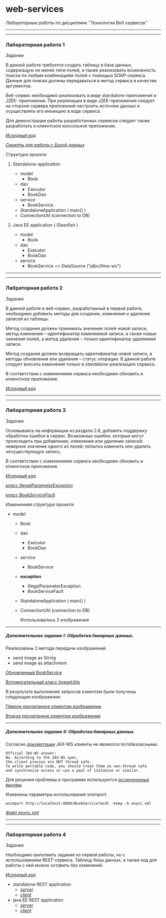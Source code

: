 # web-services

*Лабораторные работы по дисциплине "Технологии Веб сервисов"*

---
---

### Лабораторная работа 1

*Задание*

В данной работе требуется создать таблицу в базе данных, содержащую не менее пяти полей, а также реализовать возможность
поиска по любым комбинациям полей с помощью SOAP-сервиса. Данные для поиска должны передаваться в метод сервиса в
качестве аргументов.

Веб-сервис необходимо реализовать в виде standalone-приложения и J2EE- приложения. При реализации в виде J2EE-приложения
следует на стороне сервера приложений настроить источник данных и осуществлять его инъекцию в коде сервиса.

Для демонстрации работы разработанных сервисов следует также разработать и клиентское консольное приложение.

[*Исходный код*](https://github.com/AnastasiyaSmirnova/web-services/tree/laboratory-work-1)

[*Скрипты для работы с Базой данных*](https://github.com/AnastasiyaSmirnova/web-services/tree/laboratory-work-1/sql)

*Структура проекта*

1. Standalone-application
    * model
        * Book
    * dao
        * *Executor*
        * BookDao
    * service
        * BookService
    * StandaloneApplication ( main() )
    * ConnectionUtil (connection to DB)


2. Java EE application ( Glassfish )
    * model
        * Book
    * dao
        * Executor
        * BookDao
    * service
        * BookService <= DataSource ("jdbc/ifmo-ws")

---
---

### Лабраторная работа 2

*Задание*

В данной работе в веб-сервис, разработанный в первой работе, необходимо добавить методы для создания, изменения и
удаления записей из таблицы.

Метод создания должен принимать значения полей новой записи, метод изменения – идентификатор изменяемой записи, а также
новые значения полей, а метод удаления – только идентификатор удаляемой записи.

Метод создания должен возвращать идентификатор новой записи, а методы обновления или удаления – статус операции. В
данной работе следует вносить изменения только в standalone-реализацию сервиса.

В соответствии с изменениями сервиса необходимо обновить и клиентское приложение.

[*Исходный код*](https://github.com/AnastasiyaSmirnova/web-services/tree/laboratory-work-2)


---
---

### Лабораторная работа 3

*Задание*

Основываясь на информации из раздела 2.8, добавить поддержку обработки ошибок в сервис. Возможные ошибки, которые могут
происходить при добавлении, изменении или удалении записей: неверное значение одного из полей; попытка изменить или
удалить несуществующую запись.

В соответствии с изменениями сервиса необходимо обновить и клиентское приложение.

[*Исходный код*](https://github.com/AnastasiyaSmirnova/web-services/tree/laboratory-work-3)

[*класс
IllegalParameterException*](https://github.com/AnastasiyaSmirnova/web-services/blob/laboratory-work-3/standalone-application/src/main/java/itmo/web_services/exception/IllegalParameterException.java)

[*класс
BookServiceFault*](https://github.com/AnastasiyaSmirnova/web-services/blob/laboratory-work-3/standalone-application/src/main/java/itmo/web_services/exception/BookServiceFault.java)

*Измененная структура проекта:*

* model
    * Book
    * dao
        * *Executor*
        * BookDao
    * service
        * BookService
    * **exception**
        * IllegalParameterException
        * BookServiceFault
    * StandaloneApplication ( main() )
    * ConnectionUtil (connection to DB)

      Использовались 2 изображения

---

##### Дополнительное задание I: Обработка бинарных данных.

Реализованы 2 метода передачи изображений:

* send image as String
* send image as attachment

[Обновленный BookService](https://github.com/AnastasiyaSmirnova/web-services/blob/laboratory-work-3-improvements/standalone-application/src/main/java/itmo/web_services/service/BooksWebService.java)

[Вспомогательный класс ImageUtils](https://github.com/AnastasiyaSmirnova/web-services/blob/laboratory-work-3-improvements/standalone-application/src/main/java/itmo/web_services/ImageUtils.java)

В результате выполнения запросов клиентом были получены следующие изображения:

[Певрое прочитанное клиентом изображение](https://github.com/AnastasiyaSmirnova/web-services/blob/laboratory-work-3-improvements/soap-client/image_as_string.jpg)

[Второе прочитанное клиентом изображение](https://github.com/AnastasiyaSmirnova/web-services/blob/laboratory-work-3-improvements/soap-client/image_as_attachment.jpg)

---

##### Дополнительное задание II: Обработка бинарных данных.

Согласно [*докуметации*](https://cxf.apache.org/faq.html#FAQ-AreJAX-WSclientproxiesthreadsafe?) JAX-WS клиенты не являются
потобезпасными:

``` 
Official JAX-WS answer: 
No. According to the JAX-WS spec, 
the client proxies are NOT thread safe. 
To write portable code, you should treat them as non-thread safe
and synchronize access or use a pool of instances or similar.
```

Для решения проблемы в программе используются [*ассинхронные вызовы*](https://github.com/AnastasiyaSmirnova/web-services/blob/9b651b94ff2031c19d99a27f3cc14c5ea77c6010/soap-client/src/main/java/itmo/web_services/WebClient.java#L209).

Изменены параметры использования wsimport: 

```wsimport http://localhost:8080/BookService?wsdl -keep -b async.xml```

[*Файл async.xml*](https://github.com/AnastasiyaSmirnova/web-services/blob/9b651b94ff2031c19d99a27f3cc14c5ea77c6010/soap-client/async.xml)

---
---

### Лабораторная работа 4

*Задание*

Необходимо выполнить задание из первой работы, но с использованием REST-сервиса. Таблицу базы данных, а также код для
работы с ней можно оставить без изменений.

[*Исходный код*](https://github.com/AnastasiyaSmirnova/web-services/releases/tag/laboratory-work-4)

* standalone REST application
    * [*server*](https://github.com/AnastasiyaSmirnova/web-services/tree/laboratory-work-4/rest-standalone-application)
    * [*client*](https://github.com/AnastasiyaSmirnova/web-services/blob/laboratory-work-4/rest-client/src/main/kotlin/itmo/web_services/impl/JavaEERestClient.kt)
* java EE REST application
    * [*server*](https://github.com/AnastasiyaSmirnova/web-services/tree/laboratory-work-4/java-ee-rest-application)
    * [*client*](https://github.com/AnastasiyaSmirnova/web-services/blob/laboratory-work-4/rest-client/src/main/kotlin/itmo/web_services/impl/JavaEERestClient.kt)